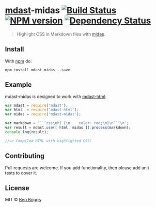 # [mdast]-midas [![Build Status](https://travis-ci.org/ben-eb/mdast-midas.svg?branch=master)][ci] [![NPM version](https://badge.fury.io/js/mdast-midas.svg)][npm] [![Dependency Status](https://gemnasium.com/ben-eb/mdast-midas.svg)][deps]

> Highlight CSS in Markdown files with [midas].

## Install

With [npm](https://npmjs.org/package/mdast-midas) do:

```
npm install mdast-midas --save
```

## Example

mdast-midas is designed to work with [mdast-html][html]:

```js
var mdast = require('mdast');
var html  = require('mdast-html');
var midas = require('mdast-midas');

var markdown = '```css\nh1 {\n    color: red;\n}\n```\n';
var result = mdast.use([ html, midas ]).process(markdown);
console.log(result);

//=> Compiled HTML with highlighted CSS!
```

## Contributing

Pull requests are welcome. If you add functionality, then please add unit tests
to cover it.

## License

MIT © [Ben Briggs](http://beneb.info)

[ci]:      https://travis-ci.org/ben-eb/mdast-midas
[deps]:    https://gemnasium.com/ben-eb/mdast-midas
[npm]:     http://badge.fury.io/js/mdast-midas
[html]:    https://github.com/wooorm/mdast-html
[mdast]:   https://github.com/wooorm/mdast
[midas]:   https://github.com/ben-eb/midas
